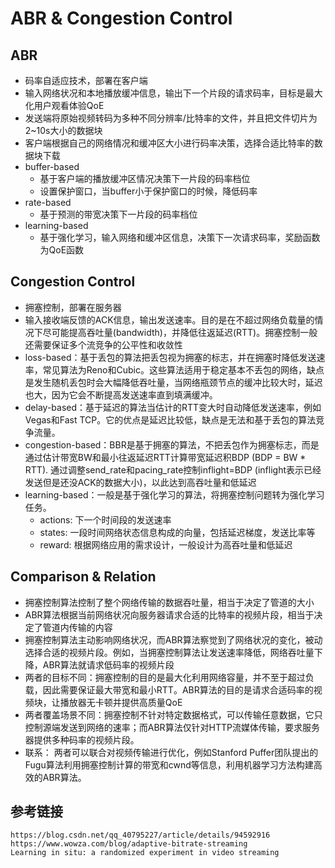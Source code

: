 # ABR & Congestion Control

## ABR 
- 码率自适应技术，部署在客户端
- 输入网络状况和本地播放缓冲信息，输出下一个片段的请求码率，目标是最大化用户观看体验QoE
- 发送端将原始视频转码为多种不同分辨率/比特率的文件，并且把文件切片为2~10s大小的数据块
- 客户端根据自己的网络情况和缓冲区大小进行码率决策，选择合适比特率的数据块下载
- buffer-based
	- 基于客户端的播放缓冲区情况决策下一片段的码率档位
	- 设置保护窗口，当buffer小于保护窗口的时候，降低码率
- rate-based
	- 基于预测的带宽决策下一片段的码率档位
- learning-based
	- 基于强化学习，输入网络和缓冲区信息，决策下一次请求码率，奖励函数为QoE函数

## Congestion Control
- 拥塞控制，部署在服务器
- 输入接收端反馈的ACK信息，输出发送速率。目的是在不超过网络负载量的情况下尽可能提高吞吐量(bandwidth)，并降低往返延迟(RTT)。拥塞控制一般还需要保证多个流竞争的公平性和收敛性
- loss-based：基于丢包的算法把丢包视为拥塞的标志，并在拥塞时降低发送速率，常见算法为Reno和Cubic。这些算法适用于稳定基本不丢包的网络，缺点是发生随机丢包时会大幅降低吞吐量，当网络瓶颈节点的缓冲比较大时，延迟也大，因为它会不断提高发送速率直到填满缓冲。
- delay-based：基于延迟的算法当估计的RTT变大时自动降低发送速率，例如Vegas和Fast TCP。它的优点是延迟比较低，缺点是无法和基于丢包的算法竞争流量。
- congestion-based：BBR是基于拥塞的算法，不把丢包作为拥塞标志，而是通过估计带宽BW和最小往返延迟RTT计算带宽延迟积BDP (BDP = BW * RTT). 通过调整send_rate和pacing_rate控制inflight=BDP (inflight表示已经发送但是还没ACK的数据大小)，以此达到高吞吐量和低延迟
- learning-based：一般是基于强化学习的算法，将拥塞控制问题转为强化学习任务。
	- actions: 下一个时间段的发送速率
	- states: 一段时间网络状态信息构成的向量，包括延迟梯度，发送比率等
	- reward: 根据网络应用的需求设计，一般设计为高吞吐量和低延迟

## Comparison & Relation
- 拥塞控制算法控制了整个网络传输的数据吞吐量，相当于决定了管道的大小
- ABR算法根据当前网络状况向服务器请求合适的比特率的视频片段，相当于决定了管道内传输的内容
- 拥塞控制算法主动影响网络状况，而ABR算法察觉到了网络状况的变化，被动选择合适的视频片段。例如，当拥塞控制算法让发送速率降低，网络吞吐量下降，ABR算法就请求低码率的视频片段
- 两者的目标不同：拥塞控制的目的是最大化利用网络容量，并不至于超过负载，因此需要保证最大带宽和最小RTT。ABR算法的目的是请求合适码率的视频块，让播放器无卡顿并提供高质量QoE
- 两者覆盖场景不同：拥塞控制不针对特定数据格式，可以传输任意数据，它只控制源端发送到网络的速率；而ABR算法仅针对HTTP流媒体传输，要求服务器提供多种码率的视频片段。
- 联系： 两者可以联合对视频传输进行优化，例如Stanford Puffer团队提出的Fugu算法利用拥塞控制计算的带宽和cwnd等信息，利用机器学习方法构建高效的ABR算法。

## 参考链接
`https://blog.csdn.net/qq_40795227/article/details/94592916`  
`https://www.wowza.com/blog/adaptive-bitrate-streaming`  
`Learning in situ: a randomized experiment in video streaming`
